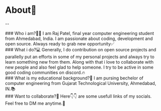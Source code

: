 # About🤵
--

<div className="aboutInfo">
### Who i am?👨‍💼
I am Raj Patel, final year computer engineering student from Ahmedabad, India. I am passionate about coding, development and open source. Always ready to grab new opportunity✅
</div>

<div className="aboutInfo">
### What i do?💻
Generally, I do contribution on open source projects and parallelly put an efforts in some of my personal projects and always try to learn something new from them. Along with that i love to collaborate with new people and also feel glad to help someone. I try to be active in some good coding communities on discord.🔥
</div>

<div className="aboutInfo">
### What is my educational background?🏫
I am pursing bechelor of computer engineering from Gujarat Technological University, Ahmedabad, IN.📚
</div>

<div className="aboutInfo">
### Want to collaborate?🤝
Here👇👇 are some usefull links of my socials. Feel free to DM me anytime.🙂
</div>